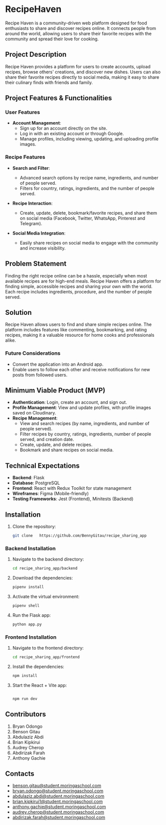 # RecipeHaven

Recipe Haven is a community-driven web platform designed for food enthusiasts to share and discover recipes online. It connects people from around the world, allowing users to share their favorite recipes with the community and spread their love for cooking.

## Project Description

Recipe Haven provides a platform for users to create accounts, upload recipes, browse others' creations, and discover new dishes. Users can also share their favorite recipes directly to social media, making it easy to share their culinary finds with friends and family.

## Project Features & Functionalities

### User Features

- **Account Management**: 
  - Sign up for an account directly on the site.
  - Log in with an existing account or through Google.
  - Manage profiles, including viewing, updating, and uploading profile images.

### Recipe Features

- **Search and Filter**:
  - Advanced search options by recipe name, ingredients, and number of people served.
  - Filters for country, ratings, ingredients, and the number of people served.

- **Recipe Interaction**:
  - Create, update, delete, bookmark/favorite recipes, and share them on social media (Facebook, Twitter, WhatsApp, Pinterest and Telegram).
  
- **Social Media Integration**:
  - Easily share recipes on social media to engage with the community and increase visibility.

## Problem Statement

Finding the right recipe online can be a hassle, especially when most available recipes are for high-end meals. Recipe Haven offers a platform for finding simple, accessible recipes and sharing your own with the world. Each recipe includes ingredients, procedure, and the number of people served.

## Solution

Recipe Haven allows users to find and share simple recipes online. The platform includes features like commenting, bookmarking, and rating recipes, making it a valuable resource for home cooks and professionals alike.

### Future Considerations

- Convert the application into an Android app.
- Enable users to follow each other and receive notifications for new posts from followed users.

## Minimum Viable Product (MVP)

- **Authentication**: Login, create an account, and sign out.
- **Profile Management**: View and update profiles, with profile images saved on Cloudinary.
- **Recipe Management**: 
  - View and search recipes (by name, ingredients, and number of people served).
  - Filter recipes by country, ratings, ingredients, number of people served, and creation date.
  - Create, update, and delete recipes.
  - Bookmark and share recipes on social media.

## Technical Expectations

- **Backend**: Flask
- **Database**: PostgreSQL
- **Frontend**: React with Redux Toolkit for state management
- **Wireframes**: Figma (Mobile-friendly)
- **Testing Frameworks**: Jest (Frontend), Minitests (Backend)

## Installation

1. Clone the repository:
   ```sh
   git clone   https://github.com/BennyGitau/recipe_sharing_app

### Backend Installation

1. Navigate to the backend directory:
   ```sh
   cd recipe_sharing_app/backend

2. Download the dependencies:

   ```sh
   pipenv install

3. Activate the virtual environment:

   ```sh
   pipenv shell


4. Run the Flask app:
   
   ```sh
   python app.py


### Frontend Installation

1. Navigate to the frontend directory:

      ```sh
    cd recipe_sharing_app/frontend


2. Install the dependencies:

      ```sh
    npm install

3. Start the React + Vite app:

     ```sh

    npm run dev


## Contributors
1. Bryan Odongo
2. Benson Gitau 
3. Abdulaziz Abdi 
4. Brian Kipkirui
5. Audrey Cherop
6. Abdirizak Farah
7. Anthony Gachie

## Contacts

- benson.gitau@student.moringaschool.com
- bryan.odongo@student.moringaschool.com
- abdulaziz.abdi@student.moringaschool.com
- brian.kipkirui1@student.moringaschool.com
- anthony.gachie@student.moringaschool.com
- audrey.cherop@student.moringaschool.com
- abdirizak.farah@student.moringaschool.com
